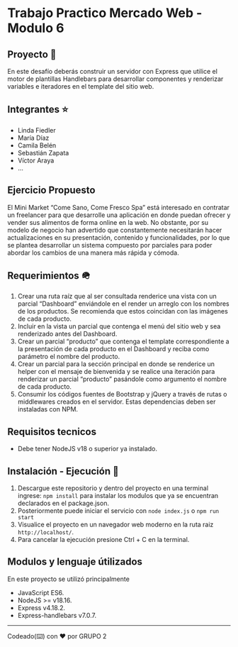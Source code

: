 # Trabajo Practico Mercado Web - Modulo 6

## Proyecto 🚀

En este desafío deberás construir un servidor con Express que utilice el motor de plantillas Handlebars para desarrollar componentes y renderizar variables e iteradores en el template del sitio web.

## Integrantes ⭐️

-   Linda Fiedler
-   María Díaz
-   Camila Belén
-   Sebastián Zapata
-   Víctor Araya
-   ...

## Ejercicio Propuesto

El Mini Market “Come Sano, Come Fresco Spa” está interesado en contratar un freelancer para que desarrolle una aplicación en donde puedan ofrecer y vender sus alimentos de forma online en la web. No obstante, por su modelo de negocio han advertido que constantemente necesitarán hacer actualizaciones en su presentación, contenido y funcionalidades, por lo que se plantea desarrollar un sistema compuesto por parciales para poder abordar los cambios de una manera más rápida y cómoda.

## Requerimientos 🪖

1. Crear una ruta raíz que al ser consultada renderice una vista con un parcial “Dashboard” enviándole en el render un arreglo con los nombres de los productos. Se recomienda que estos coincidan con las imágenes de cada producto.
2. Incluir en la vista un parcial que contenga el menú del sitio web y sea renderizado antes del Dashboard.
3. Crear un parcial “producto” que contenga el template correspondiente a la presentación de cada producto en el Dashboard y reciba como parámetro el nombre del producto.
4. Crear un parcial para la sección principal en donde se renderice un helper con el mensaje de bienvenida y se realice una iteración para renderizar un parcial “producto” pasándole como argumento el nombre de cada producto.
5. Consumir los códigos fuentes de Bootstrap y jQuery a través de rutas o middlewares creados en el servidor. Estas dependencias deben ser instaladas con NPM.

## Requisitos tecnicos

-   Debe tener NodeJS v18 o superior ya instalado.

## Instalación - Ejecución 🤖

1. Descargue este repositorio y dentro del proyecto en una terminal ingrese: `npm install` para instalar los modulos que ya se encuentran declarados en el package.json.
2. Posteriormente puede iniciar el servicio con `node index.js` o `npm run start`
3. Visualice el proyecto en un navegador web moderno en la ruta raiz `http://localhost/`.
4. Para cancelar la ejecución presione Ctrl + C en la terminal.

## Modulos y lenguaje útilizados

En este proyecto se utilizó principalmente

-   JavaScript ES6.
-   NodeJS >= v18.16.
-   Express v4.18.2.
-   Express-handlebars v7.0.7.

---

Codeado(⌨️) con ❤️ por GRUPO 2

